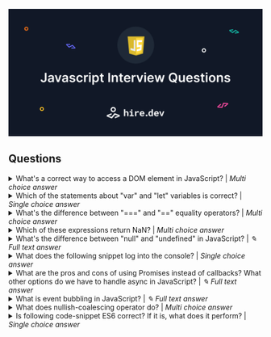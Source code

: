 ![Image header](https://github.com/hiredev-app/javascript-interview-questions/blob/main/image-header.png?raw=true)

## Questions

<details>
<summary>What's a correct way to access a DOM element in JavaScript? | <i>Multi choice answer</i></summary>

- [x] getElementById(idName)
- [x] getElementsByClass(className)
- [ ] getElementByTagName(tagName)
- [x] querySelector()</details>

<details>
<summary>Which of the statements about "var" and "let" variables is correct? | <i>Single choice answer</i></summary>

- [ ] Variables of type "let" create a property on "global" object.
- [x] Variables of type "var" are hoisted, while "let" variables are not.
- [ ] Variables of type "var" are scoped to their immediate enclosing block.</details>

<details>
<summary>What's the difference between "===" and "==" equality operators? | <i>Multi choice answer</i></summary>

- [ ] Operator "===" performs deep equality check, while "==" performs shallow equality check.
- [ ] Both operators are the same.
- [x] Operator "==" performs type coercion before the equality check, while "===" does not.</details>

<details>
<summary>Which of these expressions return NaN? | <i>Multi choice answer</i></summary>

- [ ] Number("1")
- [x] Number("Number")
- [ ] 1 + "1"
- [x] parseInt("'1'")</details>

<details>
<summary>What's the difference between "null" and "undefined" in JavaScript? | <i>✎ Full text answer</i></summary>

</details>

<details>
<summary>What does the following snippet log into the console? | <i>Single choice answer</i></summary>

- [ ] one, two, three
- [ ] three, one, two
- [x] one, three, two
- [ ] two, one, three
~~~javascript 
console.log('one');
setTimeout(function() {
  console.log('two');
}, 0);
console.log('three');
~~~
</details>

<details>
<summary>What are the pros and cons of using Promises instead of callbacks? What other options do we have to handle async in JavaScript? | <i>✎ Full text answer</i></summary>

</details>

<details>
<summary>What is event bubbling in JavaScript? | <i>✎ Full text answer</i></summary>

</details>

<details>
<summary>What does nullish-coalescing operator do? | <i>Multi choice answer</i></summary>

- [x] It returns right-side operator in case left-side operator is undefined.
- [ ] It returns right-side operator in case left-side operator is falsy.
- [x] It returns right-side operator in case left-side operator is null.
- [ ] It returns left-side operator in case right-side operator in undefined.</details>

<details>
<summary>Is following code-snippet ES6 correct? If it is, what does it perform? | <i>Single choice answer</i></summary>

- [ ] The statement is correct. It creates a two-dimensional array.
- [ ] The statement is not correct.
- [x] The statement is correct. It swaps values of variables x and y.
- [ ] The statement is correct. It does nothing at all though.
~~~javascript
var x = "Foo";
var y = "Bar";
[x, y] = [y, x];
~~~
</details>
